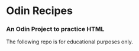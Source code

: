 # Odin Recipes
### An Odin Project to practice HTML

The following repo is for educational purposes only.